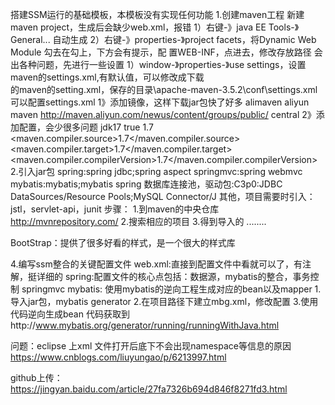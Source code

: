 搭建SSM运行的基础模板，本模板没有实现任何功能
1.创建maven工程
	新建maven project，生成后会缺少web.xml，报错
		1）右键-》java EE Tools-》General... 自动生成
		2）右键-》properties-》project facets，将Dynamic Web Module 勾去在勾上，下方会有提示，配   		置WEB-INF，点进去，修改存放路径
	会出各种问题，先进行一些设置
		1）window-》properties-》use settings，设置maven的settings.xml,有默认值，可以修改成下载    
		 的maven的setting.xml，保存的目录\apache-maven-3.5.2\conf\settings.xml
		 	可以配置settings.xml
		 	1》添加镜像，这样下载jar包快了好多
		 	<mirrors>
		 		<mirror>
		 			<id>alimaven</id>
		 			<name>aliyun maven</name>
		 			<url>http://maven.aliyun.com/newus/content/groups/public/</url>
		 			<mirrorOf>central</mirrorOf>
		 		</mirror>
		 	</mirrors>
		 	2》添加配置，会少很多问题
		 	<profiles>
		 		<profile>
		 			<id>jdk17</id>
		 			<activation>
		 				<activeByDefault>true</activeByDefault>
		 				<jdk>1.7</jdk>
		 			</activation>
		 			<properties>
		 				<maven.compiler.source>1.7</maven.compiler.source>
		 				<maven.compiler.target>1.7</maven.compiler.target>
	 				   <maven.compiler.compilerVersion>1.7</maven.compiler.compilerVersion>
		 			</properties>
		 		</profile>
		 	</profiles>
2.引入jar包
	spring:spring jdbc;spring aspect
	springmvc:spring webmvc
	mybatis:mybatis;mybatis spring
	数据库连接池，驱动包:C3p0:JDBC DataSources/Resource Pools;MySQL Connector/J
	其他，项目需要时引入：jstl，servlet-api，junit
	步骤：
	1.到maven的中央仓库  http://mvnrepository.com/
	2.搜索相应的项目
	3.得到导入的
		<dependency>........</dependency>
		
		
BootStrap：提供了很多好看的样式，是一个很大的样式库	


4.编写ssm整合的关键配置文件
	web.xml:直接到配置文件中看就可以了，有注解，挺详细的
	spring:配置文件的核心点包括：数据源，mybatis的整合，事务控制
	springmvc
	mybatis:
		使用mybatis的逆向工程生成对应的bean以及mapper
			1.导入jar包，mybatis generator
			2.在项目路径下建立mbg.xml，修改配置
			3.使用代码逆向生成bean
				代码获取到http://www.mybatis.org/generator/running/runningWithJava.html
	
	
	
	
问题：eclipse 上xml 文件打开后底下不会出现namespace等信息的原因
https://www.cnblogs.com/liuyungao/p/6213997.html


github上传：
	https://jingyan.baidu.com/article/27fa7326b694d846f8271fd3.html